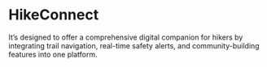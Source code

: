 # HikeConnect
It’s designed to offer a comprehensive digital companion for hikers by integrating trail navigation, real-time safety alerts, and community-building features into one platform.

